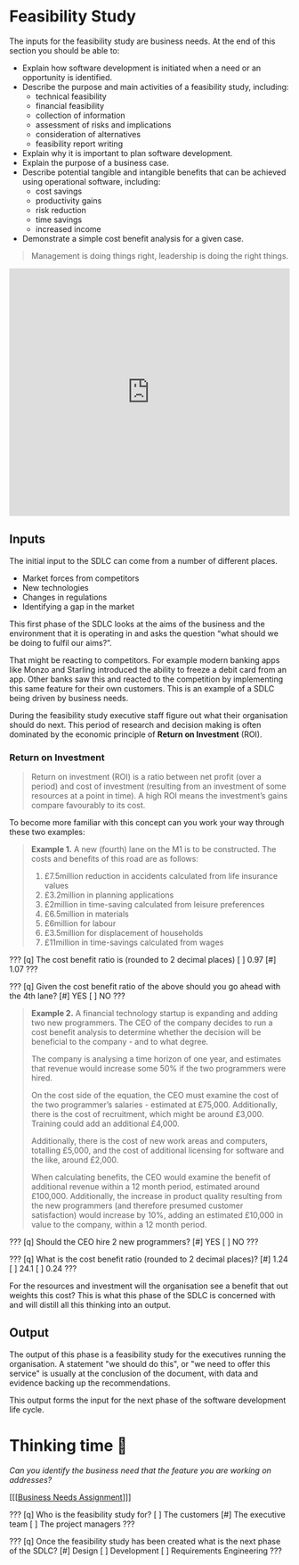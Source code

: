 # Feasibility Study

The inputs for the feasibility study are business needs. At the end of this section you should be able to:

*   Explain how software development is initiated when a need or an opportunity is identified.
*   Describe the purpose and main activities of a feasibility study, including:
    *   technical feasibility
    *   financial feasibility
    *   collection of information
    *   assessment of risks and implications
    *   consideration of alternatives
    *   feasibility report writing
*   Explain why it is important to plan software development.
*   Explain the purpose of a business case.
*   Describe potential tangible and intangible benefits that can be achieved using operational software, including:
    *   cost savings
    *   productivity gains
    *   risk reduction
    *   time savings
    *   increased income
*   Demonstrate a simple cost benefit analysis for a given case.

> Management is doing things right, leadership is doing the right things.

<iframe src="https://docs.google.com/presentation/d/e/2PACX-1vTT3P1ioBFXXr7u0hNMmx03XYMMydTxmYJ7GUS0IK6lxySP9O-3fobzpAjV8cjY2uNm2KlzVJkrye-I/embed?start=false&amp;loop=false&amp;delayms=3000" frameborder="0" width="100%" height="444" allowfullscreen="true" mozallowfullscreen="true" webkitallowfullscreen="true"></iframe>

## Inputs

The initial input to the SDLC can come from a number of different places.

*   Market forces from competitors
*   New technologies
*   Changes in regulations
*   Identifying a gap in the market

This first phase of the SDLC looks at the aims of the business and the environment that it is operating in and asks the question “what should we be doing to fulfil our aims?”.

That might be reacting to competitors. For example modern banking apps like Monzo and Starling introduced the ability to freeze a debit card from an app. Other banks saw this and reacted to the competition by implementing this same feature for their own customers. This is an example of a SDLC being driven by business needs.

During the feasibility study executive staff figure out what their organisation should do next. This period of research and decision making is often dominated by the economic principle of **Return on Investment** (ROI).

### Return on Investment

> Return on investment (ROI) is a ratio between net profit (over a period) and cost of investment (resulting from an investment of some resources at a point in time). A high ROI means the investment’s gains compare favourably to its cost.

To become more familiar with this concept can you work your way through these two examples:

> **Example 1.** A new (fourth) lane on the M1 is to be constructed. The costs and benefits of this road are as follows:
> 
> 1.  £7.5million reduction in accidents calculated from life insurance values
> 2.  £3.2million in planning applications
> 3.  £2million in time-saving calculated from leisure preferences
> 4.  £6.5million in materials
> 5.  £6million for labour
> 6.  £3.5million for displacement of households
> 7.  £11million in time-savings calculated from wages

???
[q] The cost benefit ratio is (rounded to 2 decimal places)
[ ] 0.97
[#] 1.07
???

???
[q] Given the cost benefit ratio of the above should you go ahead with the 4th lane?
[#] YES
[ ] NO
???

> **Example 2.** A financial technology startup is expanding and adding two new programmers. The CEO of the company decides to run a cost benefit analysis to determine whether the decision will be beneficial to the company - and to what degree.  
>   
> The company is analysing a time horizon of one year, and estimates that revenue would increase some 50% if the two programmers were hired.  
>   
> On the cost side of the equation, the CEO must examine the cost of the two programmer’s salaries - estimated at £75,000\. Additionally, there is the cost of recruitment, which might be around £3,000\. Training could add an additional £4,000.  
>   
> Additionally, there is the cost of new work areas and computers, totalling £5,000, and the cost of additional licensing for software and the like, around £2,000.  
>   
> When calculating benefits, the CEO would examine the benefit of additional revenue within a 12 month period, estimated around £100,000\. Additionally, the increase in product quality resulting from the new programmers (and therefore presumed customer satisfaction) would increase by 10%, adding an estimated £10,000 in value to the company, within a 12 month period.

???
[q] Should the CEO hire 2 new programmers?
[#] YES
[ ] NO
???

???
[q] What is the cost benefit ratio (rounded to 2 decimal places)?
[#] 1.24
[ ] 24.1
[ ] 0.24
???

For the resources and investment will the organisation see a benefit that out weights this cost? This is what this phase of the SDLC is concerned with and will distill all this thinking into an output.

## Output

The output of this phase is a feasibility study for the executives running the organisation. A statement "we should do this", or "we need to offer this service" is usually at the conclusion of the document, with data and evidence backing up the recommendations.

This output forms the input for the next phase of the software development life cycle.

# Thinking time 🤔

_Can you identify the business need that the feature you are working on addresses?_

[[[[Business Needs Assignment](https://applied.whitehat.org.uk/mod/assign/view.php?id=7991&action=editsubmission)]]]

???
[q] Who is the feasibility study for?
[ ] The customers
[#] The executive team
[ ] The project managers
???

???
[q] Once the feasibility study has been created what is the next phase of the SDLC?
[#] Design
[ ] Development
[ ] Requirements Engineering
???